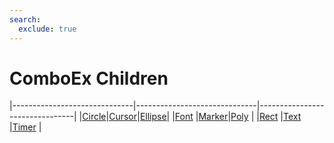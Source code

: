 ```yaml
---
search:
  exclude: true
---
```


<h1 class="heading"><span class="name">ComboEx Children</span></h1>

|------------------------------|------------------------------|--------------------------------|
|[Circle](../objects/circle.md)|[Cursor](../objects/cursor.md)|[Ellipse](../objects/ellipse.md)|
|[Font](../objects/font.md)    |[Marker](../objects/marker.md)|[Poly](../objects/poly.md)      |
|[Rect](../objects/rect.md)    |[Text](../objects/text.md)    |[Timer](../objects/timer.md)    |

